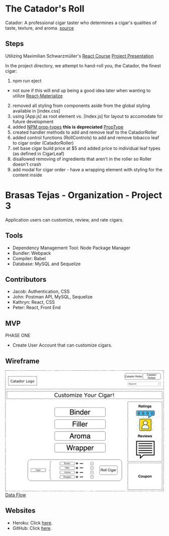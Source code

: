 # The Catador's Roll

Catador: A professional cigar taster who determines a cigar's qualities of taste, texture, and aroma. [source](https://www.thompsoncigar.com/infotemplate/CigarGlossary)

## Steps

Utilizing Maximilian Schwarzmüller's [React Course](https://www.udemy.com/share/1000uMBEcaclZWTXQ=/)
[Project Presentation](https://docs.google.com/presentation/d/1hjqXXXgJeN3HnkNB1-iK6xavNW-dr7kHga89AQVKTxo/edit?usp=sharing)

In the project directory, we attempt to hand-roll you, the Catador, the finest cigar:

1. npm run eject
  - not sure if this will end up being a good idea later when wanting to utilize [React-Materialize](https://react-materialize.github.io/#/)
2. removed all styling from components aside from the global styling available in [index.css]
3. using [App.js] as root element vs. [Index.js] for layout to accomodate for future development
4. added [NPM prop-types](https://www.npmjs.com/package/prop-types) **this is depreciated** [PropType](https://reactjs.org/docs/typechecking-with-proptypes.html)
5. created handler methods to add and remove leaf to the CatadorRoller
6. added control functions (RollControls) to add and remove tobacco leaf to cigar order (CatadorRoller)
7. set base cigar build price at \$5 and added price to individual leaf types (as defined in CigarLeaf)
8. disallowed removing of ingredients that aren't in the roller so Roller doesn't crash
9. add modal for cigar order - have a wrapping element with styling for the content inside


# Brasas Tejas - Organization - Project 3

Application users can customize, review, and rate cigars.

## Tools

- Dependency Management Tool: Node Package Manager
- Bundler: Webpack
- Compiler: Babel
- Database: MySQL and Sequelize

## Contributors

- Jacob: Authentication, CSS
- John: Postman API, MySQL, Sequelize
- Kathryn: React, CSS
- Peter: React, Front End

## MVP

PHASE ONE

- Create User Account that can customize cigars.

## Wireframe	
![Initial Wireframe](/public/images/Catador.png?raw=true "Wireframe")
[Data Flow](https://drive.google.com/file/d/1vBEljT0fhoCAxRvXidHfTVAuEypws4L3/view?usp=sharing)

## Websites

- Heroku: Click [here](https://catador-p3.herokuapp.com//).
- GitHub: Click [here](https://github.com/BrasasTejas/Catador).
